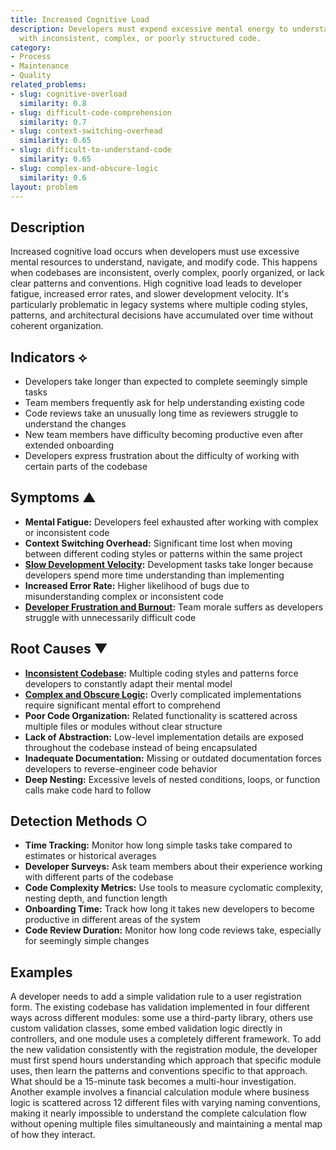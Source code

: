 ```yaml
---
title: Increased Cognitive Load
description: Developers must expend excessive mental energy to understand and work
  with inconsistent, complex, or poorly structured code.
category:
- Process
- Maintenance
- Quality
related_problems:
- slug: cognitive-overload
  similarity: 0.8
- slug: difficult-code-comprehension
  similarity: 0.7
- slug: context-switching-overhead
  similarity: 0.65
- slug: difficult-to-understand-code
  similarity: 0.65
- slug: complex-and-obscure-logic
  similarity: 0.6
layout: problem
---
```


## Description

Increased cognitive load occurs when developers must use excessive mental resources to understand, navigate, and modify code. This happens when codebases are inconsistent, overly complex, poorly organized, or lack clear patterns and conventions. High cognitive load leads to developer fatigue, increased error rates, and slower development velocity. It's particularly problematic in legacy systems where multiple coding styles, patterns, and architectural decisions have accumulated over time without coherent organization.

## Indicators ⟡
- Developers take longer than expected to complete seemingly simple tasks
- Team members frequently ask for help understanding existing code
- Code reviews take an unusually long time as reviewers struggle to understand the changes
- New team members have difficulty becoming productive even after extended onboarding
- Developers express frustration about the difficulty of working with certain parts of the codebase

## Symptoms ▲
- **Mental Fatigue:** Developers feel exhausted after working with complex or inconsistent code
- **Context Switching Overhead:** Significant time lost when moving between different coding styles or patterns within the same project
- **[Slow Development Velocity](slow-development-velocity.md):** Development tasks take longer because developers spend more time understanding than implementing
- **Increased Error Rate:** Higher likelihood of bugs due to misunderstanding complex or inconsistent code
- **[Developer Frustration and Burnout](developer-frustration-and-burnout.md):** Team morale suffers as developers struggle with unnecessarily difficult code

## Root Causes ▼
- **[Inconsistent Codebase](inconsistent-codebase.md):** Multiple coding styles and patterns force developers to constantly adapt their mental model
- **[Complex and Obscure Logic](complex-and-obscure-logic.md):** Overly complicated implementations require significant mental effort to comprehend
- **Poor Code Organization:** Related functionality is scattered across multiple files or modules without clear structure
- **Lack of Abstraction:** Low-level implementation details are exposed throughout the codebase instead of being encapsulated
- **Inadequate Documentation:** Missing or outdated documentation forces developers to reverse-engineer code behavior
- **Deep Nesting:** Excessive levels of nested conditions, loops, or function calls make code hard to follow

## Detection Methods ○
- **Time Tracking:** Monitor how long simple tasks take compared to estimates or historical averages
- **Developer Surveys:** Ask team members about their experience working with different parts of the codebase
- **Code Complexity Metrics:** Use tools to measure cyclomatic complexity, nesting depth, and function length
- **Onboarding Time:** Track how long it takes new developers to become productive in different areas of the system
- **Code Review Duration:** Monitor how long code reviews take, especially for seemingly simple changes

## Examples

A developer needs to add a simple validation rule to a user registration form. The existing codebase has validation implemented in four different ways across different modules: some use a third-party library, others use custom validation classes, some embed validation logic directly in controllers, and one module uses a completely different framework. To add the new validation consistently with the registration module, the developer must first spend hours understanding which approach that specific module uses, then learn the patterns and conventions specific to that approach. What should be a 15-minute task becomes a multi-hour investigation. Another example involves a financial calculation module where business logic is scattered across 12 different files with varying naming conventions, making it nearly impossible to understand the complete calculation flow without opening multiple files simultaneously and maintaining a mental map of how they interact.